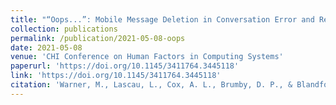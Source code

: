 ```yaml
---
title: "“Oops...”: Mobile Message Deletion in Conversation Error and Regret Remediation"
collection: publications
permalink: /publication/2021-05-08-oops
date: 2021-05-08
venue: 'CHI Conference on Human Factors in Computing Systems'
paperurl: 'https://doi.org/10.1145/3411764.3445118'
link: 'https://doi.org/10.1145/3411764.3445118'
citation: 'Warner, M., Lascau, L., Cox, A. L., Brumby, D. P., & Blandford, A. 2021. &quot;Oops...&quot;: Mobile Message Deletion in Conversation Error and Regret Remediation <i>In Proceedings of the 2021 CHI Conference on Human Factors in Computing Systems (pp. 1-13).</i>'
---
```


